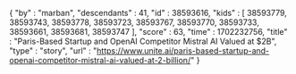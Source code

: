 {
  "by" : "marban",
  "descendants" : 41,
  "id" : 38593616,
  "kids" : [ 38593779, 38593743, 38593778, 38593723, 38593767, 38593770, 38593733, 38593661, 38593681, 38593747 ],
  "score" : 63,
  "time" : 1702232756,
  "title" : "Paris-Based Startup and OpenAI Competitor Mistral AI Valued at $2B",
  "type" : "story",
  "url" : "https://www.unite.ai/paris-based-startup-and-openai-competitor-mistral-ai-valued-at-2-billion/"
}
